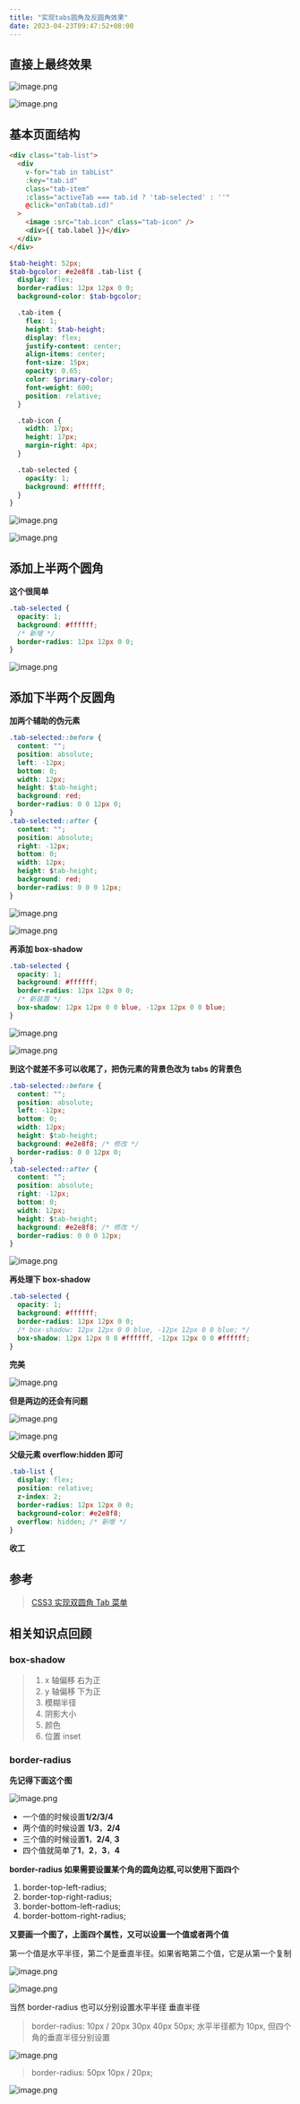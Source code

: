 ```yaml
---
title: "实现tabs圆角及反圆角效果"
date: 2023-04-23T09:47:52+08:00
---
```


## 直接上最终效果

![image.png](https://p1-juejin.byteimg.com/tos-cn-i-k3u1fbpfcp/0df5b5fd3b63470ea0b847617b711d5e~tplv-k3u1fbpfcp-zoom-in-crop-mark:1512:0:0:0.awebp?)

![image.png](https://p6-juejin.byteimg.com/tos-cn-i-k3u1fbpfcp/6600aae14b3941148a0eb12015c52a9b~tplv-k3u1fbpfcp-zoom-in-crop-mark:1512:0:0:0.awebp?)

## 基本页面结构

```html
<div class="tab-list">
  <div
    v-for="tab in tabList"
    :key="tab.id"
    class="tab-item"
    :class="activeTab === tab.id ? 'tab-selected' : ''"
    @click="onTab(tab.id)"
  >
    <image :src="tab.icon" class="tab-icon" />
    <div>{{ tab.label }}</div>
  </div>
</div>
```

```scss
$tab-height: 52px;
$tab-bgcolor: #e2e8f8 .tab-list {
  display: flex;
  border-radius: 12px 12px 0 0;
  background-color: $tab-bgcolor;

  .tab-item {
    flex: 1;
    height: $tab-height;
    display: flex;
    justify-content: center;
    align-items: center;
    font-size: 15px;
    opacity: 0.65;
    color: $primary-color;
    font-weight: 600;
    position: relative;
  }

  .tab-icon {
    width: 17px;
    height: 17px;
    margin-right: 4px;
  }

  .tab-selected {
    opacity: 1;
    background: #ffffff;
  }
}
```

![image.png](https://p1-juejin.byteimg.com/tos-cn-i-k3u1fbpfcp/ccea8e68a81c4202b3fb343349a06620~tplv-k3u1fbpfcp-zoom-in-crop-mark:1512:0:0:0.awebp?)

![image.png](https://p3-juejin.byteimg.com/tos-cn-i-k3u1fbpfcp/e779487661ad483ba3c4d9c3ac2ef5ef~tplv-k3u1fbpfcp-zoom-in-crop-mark:1512:0:0:0.awebp?)

## 添加上半两个圆角

**这个很简单**

```css
.tab-selected {
  opacity: 1;
  background: #ffffff;
  /* 新增 */
  border-radius: 12px 12px 0 0;
}
```

![image.png](https://p1-juejin.byteimg.com/tos-cn-i-k3u1fbpfcp/955052eb0b3c44b28f46f74b247083a0~tplv-k3u1fbpfcp-zoom-in-crop-mark:1512:0:0:0.awebp?)

## 添加下半两个反圆角

**加两个辅助的伪元素**

```css
.tab-selected::before {
  content: "";
  position: absolute;
  left: -12px;
  bottom: 0;
  width: 12px;
  height: $tab-height;
  background: red;
  border-radius: 0 0 12px 0;
}
.tab-selected::after {
  content: "";
  position: absolute;
  right: -12px;
  bottom: 0;
  width: 12px;
  height: $tab-height;
  background: red;
  border-radius: 0 0 0 12px;
}
```

![image.png](https://p3-juejin.byteimg.com/tos-cn-i-k3u1fbpfcp/9240568e83de475ea6a6525bc8c06001~tplv-k3u1fbpfcp-zoom-in-crop-mark:1512:0:0:0.awebp?)

![image.png](https://p9-juejin.byteimg.com/tos-cn-i-k3u1fbpfcp/5f64a1a5584240619b48f6b0e3d86d4d~tplv-k3u1fbpfcp-zoom-in-crop-mark:1512:0:0:0.awebp?)

**再添加 box-shadow**

```css
.tab-selected {
  opacity: 1;
  background: #ffffff;
  border-radius: 12px 12px 0 0;
  /* 新装置 */
  box-shadow: 12px 12px 0 0 blue, -12px 12px 0 0 blue;
}
```

![image.png](https://p6-juejin.byteimg.com/tos-cn-i-k3u1fbpfcp/3ab0cb70a73a4ce99fac7b9abf809ab1~tplv-k3u1fbpfcp-zoom-in-crop-mark:1512:0:0:0.awebp?)

![image.png](https://p9-juejin.byteimg.com/tos-cn-i-k3u1fbpfcp/69d7613fe45749d5a45a3688514c5dbf~tplv-k3u1fbpfcp-zoom-in-crop-mark:1512:0:0:0.awebp?)

**到这个就差不多可以收尾了，把伪元素的背景色改为 tabs 的背景色**

```css
.tab-selected::before {
  content: "";
  position: absolute;
  left: -12px;
  bottom: 0;
  width: 12px;
  height: $tab-height;
  background: #e2e8f8; /* 修改 */
  border-radius: 0 0 12px 0;
}
.tab-selected::after {
  content: "";
  position: absolute;
  right: -12px;
  bottom: 0;
  width: 12px;
  height: $tab-height;
  background: #e2e8f8; /* 修改 */
  border-radius: 0 0 0 12px;
}
```

![image.png](https://p3-juejin.byteimg.com/tos-cn-i-k3u1fbpfcp/dc70b93b98d340a0989d759d881e2925~tplv-k3u1fbpfcp-zoom-in-crop-mark:1512:0:0:0.awebp?)

**再处理下 box-shadow**

```css
.tab-selected {
  opacity: 1;
  background: #ffffff;
  border-radius: 12px 12px 0 0;
  /* box-shadow: 12px 12px 0 0 blue, -12px 12px 0 0 blue; */
  box-shadow: 12px 12px 0 0 #ffffff, -12px 12px 0 0 #ffffff;
}
```

**完美**

![image.png](https://p3-juejin.byteimg.com/tos-cn-i-k3u1fbpfcp/952979d5435848da859da469d728c9fe~tplv-k3u1fbpfcp-zoom-in-crop-mark:1512:0:0:0.awebp?)

**但是两边的还会有问题**

![image.png](https://p3-juejin.byteimg.com/tos-cn-i-k3u1fbpfcp/b34c5ac114d04b1c8cb2541f7193528f~tplv-k3u1fbpfcp-zoom-in-crop-mark:1512:0:0:0.awebp?)

![image.png](https://p1-juejin.byteimg.com/tos-cn-i-k3u1fbpfcp/9f72a5f35e884699bf80d6fe5b30cb91~tplv-k3u1fbpfcp-zoom-in-crop-mark:1512:0:0:0.awebp?)

**父级元素 overflow:hidden 即可**

```css
.tab-list {
  display: flex;
  position: relative;
  z-index: 2;
  border-radius: 12px 12px 0 0;
  background-color: #e2e8f8;
  overflow: hidden; /* 新增 */
}
```

**收工**

## 参考

> [CSS3 实现双圆角 Tab 菜单](https://juejin.cn/post/7070906612885487624#heading-3)

## 相关知识点回顾

### box-shadow

> 1. x 轴偏移 右为正
> 2. y 轴偏移 下为正
> 3. 模糊半径
> 4. 阴影大小
> 5. 颜色
> 6. 位置 inset

### border-radius

**先记得下面这个图**

![image.png](https://p9-juejin.byteimg.com/tos-cn-i-k3u1fbpfcp/599ba6dd57ea445085650859c620cf29~tplv-k3u1fbpfcp-zoom-in-crop-mark:1512:0:0:0.awebp?)

- 一个值的时候设置**1/2/3/4**
- 两个值的时候设置 **1/3**，**2/4**
- 三个值的时候设置**1**，**2/4**, **3**
- 四个值就简单了**1**，**2**，**3**，**4**

**border-radius 如果需要设置某个角的圆角边框,可以使用下面四个**

1. border-top-left-radius;
2. border-top-right-radius;
3. border-bottom-left-radius;
4. border-bottom-right-radius;

**又要画一个图了，上面四个属性，又可以设置一个值或者两个值**

第一个值是水平半径，第二个是垂直半径。如果省略第二个值，它是从第一个复制

![image.png](https://p3-juejin.byteimg.com/tos-cn-i-k3u1fbpfcp/68028b85350f4e498595ef1619cb8bef~tplv-k3u1fbpfcp-zoom-in-crop-mark:1512:0:0:0.awebp?)

![image.png](https://p6-juejin.byteimg.com/tos-cn-i-k3u1fbpfcp/6c416e979b5c4bc9ab37ad412260554f~tplv-k3u1fbpfcp-zoom-in-crop-mark:1512:0:0:0.awebp?)

当然 border-radius 也可以分别设置水平半径 垂直半径

> border-radius: 10px / 20px 30px 40px 50px; 水平半径都为 10px, 但四个角的垂直半径分别设置

![image.png](https://p3-juejin.byteimg.com/tos-cn-i-k3u1fbpfcp/800feb19d131445e8bfd61d2d3dd5b60~tplv-k3u1fbpfcp-zoom-in-crop-mark:1512:0:0:0.awebp?)

> border-radius: 50px 10px / 20px;

![image.png](https://p6-juejin.byteimg.com/tos-cn-i-k3u1fbpfcp/42e1cca972944c3d87c840aed6ade2fd~tplv-k3u1fbpfcp-zoom-in-crop-mark:1512:0:0:0.awebp?)
